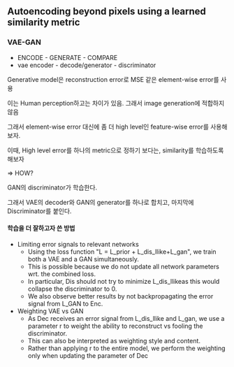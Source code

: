 ## Autoencoding beyond pixels using a learned similarity metric

### VAE-GAN

* ENCODE - GENERATE - COMPARE
* vae encoder - decode/generator - discriminator



Generative model은 reconstruction error로 MSE 같은 element-wise error를 사용

이는 Human perception하고는 차이가 있음. 그래서 image generation에 적합하지 않음

그래서 element-wise error 대신에 좀 더 high level인 feature-wise error를 사용해보자.

이때, High level error를 하나의 metric으로 정하기 보다는, similarity를 학습하도록 해보자

=> HOW?

GAN의 discriminator가 학습한다.

그래서 VAE의 decoder와 GAN의 generator를 하나로 합치고, 마지막에 Discriminator를 붙인다. 





#### 학습을 더 잘하고자 쓴 방법

* Limiting error signals to relevant networks
  * Using the loss function "L = L_prior + L_dis_llike+L_gan", we train both a VAE and a GAN simultaneously.
  * This is possible because we do not update all network parameters wrt. the combined loss.
  * In particular, Dis should not try to minimize L_dis_llikeas this would collapse the discriminator to 0.
  * We also observe better results by not backpropagating the error signal from L_GAN to Enc.
* Weighting VAE vs GAN
  * As Dec receives an error signal from L_dis_llike and L_gan, we use a parameter r to weight the ability to reconstruct vs fooling the discriminator.
  * This can also be interpreted as weighting style and content.
  * Rather than applying r to the entire model, we perform the weighting only when updating the parameter of Dec



